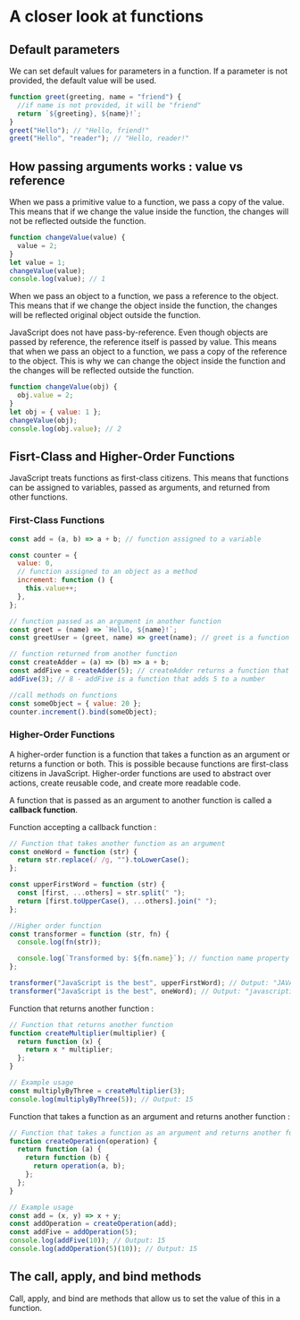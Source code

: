# A closer look at functions

## Default parameters

We can set default values for parameters in a function. If a parameter is not provided, the default value will be used.

```js run
function greet(greeting, name = "friend") {
  //if name is not provided, it will be "friend"
  return `${greeting}, ${name}!`;
}
greet("Hello"); // "Hello, friend!"
greet("Hello", "reader"); // "Hello, reader!"
```

## How passing arguments works : value vs reference

When we pass a primitive value to a function, we pass a copy of the value. This means that if we change the value inside the function, the changes will not be reflected outside the function.

```js run
function changeValue(value) {
  value = 2;
}
let value = 1;
changeValue(value);
console.log(value); // 1
```

When we pass an object to a function, we pass a reference to the object. This means that if we change the object inside the function, the changes will be reflected original object outside the function.

JavaScript does not have pass-by-reference. Even though objects are passed by reference, the reference itself is passed by value. This means that when we pass an object to a function, we pass a copy of the reference to the object. This is why we can change the object inside the function and the changes will be reflected outside the function.

```js run
function changeValue(obj) {
  obj.value = 2;
}
let obj = { value: 1 };
changeValue(obj);
console.log(obj.value); // 2
```

## Fisrt-Class and Higher-Order Functions

JavaScript treats functions as first-class citizens. This means that functions can be assigned to variables, passed as arguments, and returned from other functions.

### First-Class Functions

```js run
const add = (a, b) => a + b; // function assigned to a variable

const counter = {
  value: 0,
  // function assigned to an object as a method
  increment: function () {
    this.value++;
  },
};

// function passed as an argument in another function
const greet = (name) => `Hello, ${name}!`;
const greetUser = (greet, name) => greet(name); // greet is a function passed as an argument to greetUser function and then called and returned inside greetUser function

// function returned from another function
const createAdder = (a) => (b) => a + b;
const addFive = createAdder(5); // createAdder returns a function that adds 5 to a number
addFive(3); // 8 - addFive is a function that adds 5 to a number

//call methods on functions
const someObject = { value: 20 };
counter.increment().bind(someObject);
```

### Higher-Order Functions

A higher-order function is a function that takes a function as an argument or returns a function or both. This is possible because functions are first-class citizens in JavaScript. Higher-order functions are used to abstract over actions, create reusable code, and create more readable code.

A function that is passed as an argument to another function is called a **callback function**.

Function accepting a callback function :

```js run
// Function that takes another function as an argument
const oneWord = function (str) {
  return str.replace(/ /g, "").toLowerCase();
};

const upperFirstWord = function (str) {
  const [first, ...others] = str.split(" ");
  return [first.toUpperCase(), ...others].join(" ");
};

//Higher order function
const transformer = function (str, fn) {
  console.log(fn(str));

  console.log(`Transformed by: ${fn.name}`); // function name property
};

transformer("JavaScript is the best", upperFirstWord); // Output: "JAVASCRIPT is the best" and "Transformed by: upperFirstWord"
transformer("JavaScript is the best", oneWord); // Output: "javascriptisthebest" and "Transformed by: oneWord"
```

Function that returns another function :

```js run
// Function that returns another function
function createMultiplier(multiplier) {
  return function (x) {
    return x * multiplier;
  };
}

// Example usage
const multiplyByThree = createMultiplier(3);
console.log(multiplyByThree(5)); // Output: 15
```

Function that takes a function as an argument and returns another function :

```js run
// Function that takes a function as an argument and returns another function
function createOperation(operation) {
  return function (a) {
    return function (b) {
      return operation(a, b);
    };
  };
}

// Example usage
const add = (x, y) => x + y;
const addOperation = createOperation(add);
const addFive = addOperation(5);
console.log(addFive(10)); // Output: 15
console.log(addOperation(5)(10)); // Output: 15
```

## The call, apply, and bind methods

Call, apply, and bind are methods that allow us to set the value of this in a function.

